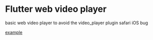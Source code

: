 # Flutter web video player

basic web video player to avoid the video_player plugin safari iOS bug

[example](https://rxlabz.github.io/vplayer_safari/)  